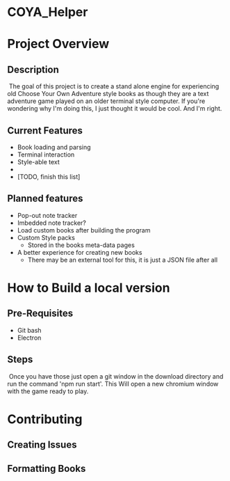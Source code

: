 # COYA_Helper

# Project Overview

## Description

​		The goal of this project is to create a stand alone engine for experiencing old Choose Your Own Adventure style books as though they are a text adventure game played on an older terminal style computer. If you're wondering why I'm doing this, I just thought it would be cool. And I'm right.

## Current Features

- Book loading and parsing
- Terminal interaction
- Style-able text
- 
- [TODO, finish this list]

## Planned features

- Pop-out note tracker
- Imbedded note tracker?
- Load custom books after building the program
- Custom Style packs
  - Stored in the books meta-data pages
- A better experience for creating new books
  - There may be an external tool for this, it is just a JSON file after all

# How to Build a local version

## Pre-Requisites

- Git bash
- Electron

## Steps

​		Once you have those just open a git window in the download directory and run the command 'npm run start'. This Will open a new chromium window with the game ready to play.

# Contributing

## Creating Issues

## Formatting Books

